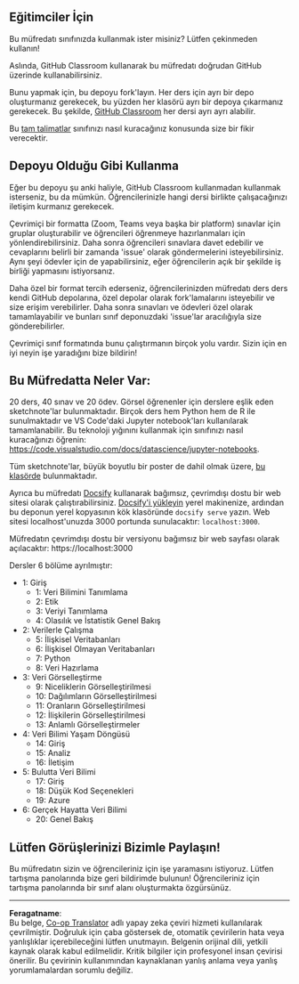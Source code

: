 <!--
CO_OP_TRANSLATOR_METADATA:
{
  "original_hash": "f7440be10c17a8a9262713af3d2818a9",
  "translation_date": "2025-09-06T19:56:46+00:00",
  "source_file": "for-teachers.md",
  "language_code": "tr"
}
-->
## Eğitimciler İçin

Bu müfredatı sınıfınızda kullanmak ister misiniz? Lütfen çekinmeden kullanın!

Aslında, GitHub Classroom kullanarak bu müfredatı doğrudan GitHub üzerinde kullanabilirsiniz.

Bunu yapmak için, bu depoyu fork'layın. Her ders için ayrı bir depo oluşturmanız gerekecek, bu yüzden her klasörü ayrı bir depoya çıkarmanız gerekecek. Bu şekilde, [GitHub Classroom](https://classroom.github.com/classrooms) her dersi ayrı ayrı alabilir.

Bu [tam talimatlar](https://github.blog/2020-03-18-set-up-your-digital-classroom-with-github-classroom/) sınıfınızı nasıl kuracağınız konusunda size bir fikir verecektir.

## Depoyu Olduğu Gibi Kullanma

Eğer bu depoyu şu anki haliyle, GitHub Classroom kullanmadan kullanmak isterseniz, bu da mümkün. Öğrencilerinizle hangi dersi birlikte çalışacağınızı iletişim kurmanız gerekecek.

Çevrimiçi bir formatta (Zoom, Teams veya başka bir platform) sınavlar için gruplar oluşturabilir ve öğrencileri öğrenmeye hazırlanmaları için yönlendirebilirsiniz. Daha sonra öğrencileri sınavlara davet edebilir ve cevaplarını belirli bir zamanda 'issue' olarak göndermelerini isteyebilirsiniz. Aynı şeyi ödevler için de yapabilirsiniz, eğer öğrencilerin açık bir şekilde iş birliği yapmasını istiyorsanız.

Daha özel bir format tercih ederseniz, öğrencilerinizden müfredatı ders ders kendi GitHub depolarına, özel depolar olarak fork'lamalarını isteyebilir ve size erişim verebilirler. Daha sonra sınavları ve ödevleri özel olarak tamamlayabilir ve bunları sınıf deponuzdaki 'issue'lar aracılığıyla size gönderebilirler.

Çevrimiçi sınıf formatında bunu çalıştırmanın birçok yolu vardır. Sizin için en iyi neyin işe yaradığını bize bildirin!

## Bu Müfredatta Neler Var:

20 ders, 40 sınav ve 20 ödev. Görsel öğrenenler için derslere eşlik eden sketchnote'lar bulunmaktadır. Birçok ders hem Python hem de R ile sunulmaktadır ve VS Code'daki Jupyter notebook'ları kullanılarak tamamlanabilir. Bu teknoloji yığınını kullanmak için sınıfınızı nasıl kuracağınızı öğrenin: https://code.visualstudio.com/docs/datascience/jupyter-notebooks.

Tüm sketchnote'lar, büyük boyutlu bir poster de dahil olmak üzere, [bu klasörde](../../sketchnotes) bulunmaktadır.

Ayrıca bu müfredatı [Docsify](https://docsify.js.org/#/) kullanarak bağımsız, çevrimdışı dostu bir web sitesi olarak çalıştırabilirsiniz. [Docsify'i yükleyin](https://docsify.js.org/#/quickstart) yerel makinenize, ardından bu deponun yerel kopyasının kök klasöründe `docsify serve` yazın. Web sitesi localhost'unuzda 3000 portunda sunulacaktır: `localhost:3000`.

Müfredatın çevrimdışı dostu bir versiyonu bağımsız bir web sayfası olarak açılacaktır: https://localhost:3000

Dersler 6 bölüme ayrılmıştır:

- 1: Giriş
    - 1: Veri Bilimini Tanımlama
    - 2: Etik
    - 3: Veriyi Tanımlama
    - 4: Olasılık ve İstatistik Genel Bakış
- 2: Verilerle Çalışma
    - 5: İlişkisel Veritabanları
    - 6: İlişkisel Olmayan Veritabanları
    - 7: Python
    - 8: Veri Hazırlama
- 3: Veri Görselleştirme
    - 9: Niceliklerin Görselleştirilmesi
    - 10: Dağılımların Görselleştirilmesi
    - 11: Oranların Görselleştirilmesi
    - 12: İlişkilerin Görselleştirilmesi
    - 13: Anlamlı Görselleştirmeler
- 4: Veri Bilimi Yaşam Döngüsü
    - 14: Giriş
    - 15: Analiz
    - 16: İletişim
- 5: Bulutta Veri Bilimi
    - 17: Giriş
    - 18: Düşük Kod Seçenekleri
    - 19: Azure
- 6: Gerçek Hayatta Veri Bilimi
    - 20: Genel Bakış

## Lütfen Görüşlerinizi Bizimle Paylaşın!

Bu müfredatın sizin ve öğrencileriniz için işe yaramasını istiyoruz. Lütfen tartışma panolarında bize geri bildirimde bulunun! Öğrencileriniz için tartışma panolarında bir sınıf alanı oluşturmakta özgürsünüz.

---

**Feragatname**:  
Bu belge, [Co-op Translator](https://github.com/Azure/co-op-translator) adlı yapay zeka çeviri hizmeti kullanılarak çevrilmiştir. Doğruluk için çaba göstersek de, otomatik çevirilerin hata veya yanlışlıklar içerebileceğini lütfen unutmayın. Belgenin orijinal dili, yetkili kaynak olarak kabul edilmelidir. Kritik bilgiler için profesyonel insan çevirisi önerilir. Bu çevirinin kullanımından kaynaklanan yanlış anlama veya yanlış yorumlamalardan sorumlu değiliz.